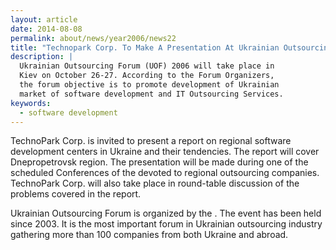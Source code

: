 ```yaml
---
layout: article
date: 2014-08-08
permalink: about/news/year2006/news22
title: "Technopark Corp. To Make A Presentation At Ukrainian Outsourcing Forum"
description: |
  Ukrainian Outsourcing Forum (UOF) 2006 will take place in
  Kiev on October 26-27. According to the Forum Organizers,
  the forum objective is to promote development of Ukrainian
  market of software development and IT Outsourcing Services.
keywords:
  - software development
---
```


TechnoPark Corp. is invited to present a report on regional software development centers in Ukraine 
and their tendencies. The report will cover Dnepropetrovsk region. The presentation will be made 
during one of the scheduled Conferences of the devoted to regional outsourcing companies. TechnoPark 
Corp. will also take place in round-table discussion of the problems covered in the report.

Ukrainian Outsourcing Forum is organized by the . The event has been held since 2003. It is the most 
important forum in Ukrainian outsourcing industry gathering more than 100 companies from both 
Ukraine and abroad.
